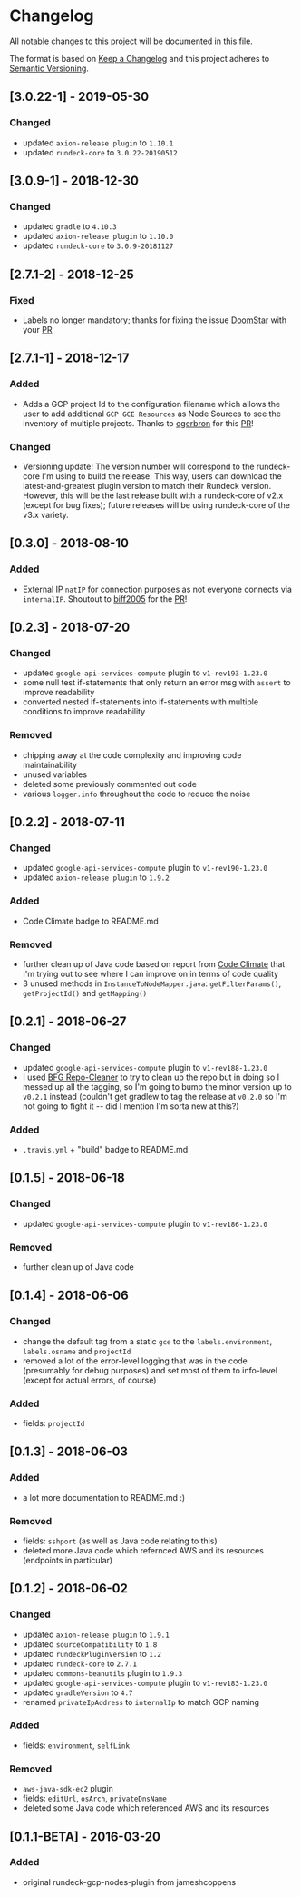 # Changelog
All notable changes to this project will be documented in this file.

The format is based on [Keep a Changelog](http://keepachangelog.com/en/1.0.0/)
and this project adheres to [Semantic Versioning](http://semver.org/spec/v2.0.0.html).

## [3.0.22-1] - 2019-05-30
### Changed
- updated `axion-release plugin` to `1.10.1`
- updated `rundeck-core` to `3.0.22-20190512`

## [3.0.9-1] - 2018-12-30
### Changed
- updated `gradle` to `4.10.3`
- updated `axion-release plugin` to `1.10.0`
- updated `rundeck-core` to `3.0.9-20181127`

## [2.7.1-2] - 2018-12-25
### Fixed
- Labels no longer mandatory; thanks for fixing the issue [DoomStar](https://github.com/DoomStar) with your [PR](https://github.com/Neutrollized/rundeck-gcp-nodes-plugin/pull/4)

## [2.7.1-1] - 2018-12-17
### Added
- Adds a GCP project Id to the configuration filename which allows the user to add additional `GCP GCE Resources` as Node Sources to see the inventory of multiple projects.  Thanks to [ogerbron](https://github.com/ogerbron) for this [PR](https://github.com/Neutrollized/rundeck-gcp-nodes-plugin/pull/2)!
### Changed
- Versioning update!  The version number will correspond to the rundeck-core I'm using to build the release.  This way, users can download the latest-and-greatest plugin version to match their Rundeck version.  However, this will be the last release built with a rundeck-core of v2.x (except for bug fixes); future releases will be using rundeck-core of the v3.x variety.

## [0.3.0] - 2018-08-10
### Added
- External IP `natIP` for connection purposes as not everyone connects via `internalIP`.  Shoutout to [biff2005](https://github.com/biff2005) for the [PR](https://github.com/Neutrollized/rundeck-gcp-nodes-plugin/pull/1)!

## [0.2.3] - 2018-07-20
### Changed
- updated `google-api-services-compute` plugin to `v1-rev193-1.23.0`
- some null test if-statements that only return an error msg with `assert` to improve readability
- converted nested if-statements into if-statements with multiple conditions to improve readability
### Removed
- chipping away at the code complexity and improving code maintainability
- unused variables
- deleted some previously commented out code
- various `logger.info` throughout the code to reduce the noise

## [0.2.2] - 2018-07-11
### Changed
- updated `google-api-services-compute` plugin to `v1-rev190-1.23.0`
- updated `axion-release plugin` to `1.9.2`
### Added
- Code Climate badge to README.md
### Removed
- further clean up of Java code based on report from [Code Climate](https://codeclimate.com) that I'm trying out to see where I can improve on in terms of code quality
- 3 unused methods in `InstanceToNodeMapper.java`: `getFilterParams()`, `getProjectId()` and `getMapping()`

## [0.2.1] - 2018-06-27
### Changed
- updated `google-api-services-compute` plugin to `v1-rev188-1.23.0`
- I used [BFG Repo-Cleaner](https://rtyley.github.io/bfg-repo-cleaner/) to try to clean up the repo but in doing so I messed up all the tagging, so I'm going to bump the minor version up to `v0.2.1` instead (couldn't get gradlew to tag the release at `v0.2.0` so I'm not going to fight it -- did I mention I'm sorta new at this?)
### Added
- `.travis.yml` + "build" badge to README.md

## [0.1.5] - 2018-06-18
### Changed
- updated `google-api-services-compute` plugin to `v1-rev186-1.23.0`
### Removed
- further clean up of Java code

## [0.1.4] - 2018-06-06
### Changed
- change the default tag from a static `gce` to the `labels.environment`, `labels.osname` and `projectId`
- removed a lot of the error-level logging that was in the code (presumably for debug purposes) and set most of them to info-level (except for actual errors, of course)
### Added
- fields: `projectId`

## [0.1.3] - 2018-06-03
### Added
- a lot more documentation to README.md :)
### Removed
- fields: `sshport` (as well as Java code relating to this)
- deleted more Java code which refernced AWS and its resources (endpoints in particular)

## [0.1.2] - 2018-06-02
### Changed
- updated `axion-release plugin` to `1.9.1`
- updated `sourceCompatibility` to `1.8`
- updated `rundeckPluginVersion` to `1.2`
- updated `rundeck-core` to `2.7.1`
- updated `commons-beanutils` plugin to `1.9.3`
- updated `google-api-services-compute` plugin to `v1-rev183-1.23.0`
- updated `gradleVersion` to `4.7`
- renamed `privateIpAddress` to `internalIp` to match GCP naming
### Added
- fields: `environment`, `selfLink`
### Removed
- `aws-java-sdk-ec2` plugin
- fields: `editUrl`, `osArch`, `privateDnsName`
- deleted some Java code which referenced AWS and its resources

## [0.1.1-BETA] - 2016-03-20
### Added
- original rundeck-gcp-nodes-plugin from jameshcoppens
